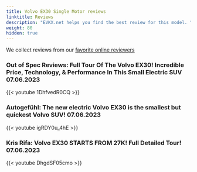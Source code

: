 ```yaml
---
title: Volvo EX30 Single Motor reviews
linktitle: Reviews
description: "EVKX.net helps you find the best review for this model. "
weight: 80
hidden: true
---
```

<object type="image/svg+xml" data="../modelnavigation.svg"></object>
We collect reviews from our [favorite online reviewers](/guides/evreviewers/)

### Out of Spec Reviews: Full Tour Of The Volvo EX30! Incredible Price, Technology, & Performance In This Small Electric SUV 07.06.2023

{{< youtube 1DhfvedR0CQ >}}

### Autogefühl: The new electric Volvo EX30 is the smallest but quickest Volvo SUV! 07.06.2023

{{< youtube igRDY0u_4hE >}}

### Kris Rifa: Volvo EX30 STARTS FROM 27K! Full Detailed Tour! 07.06.2023

{{< youtube DhgdSF05cmo >}}

